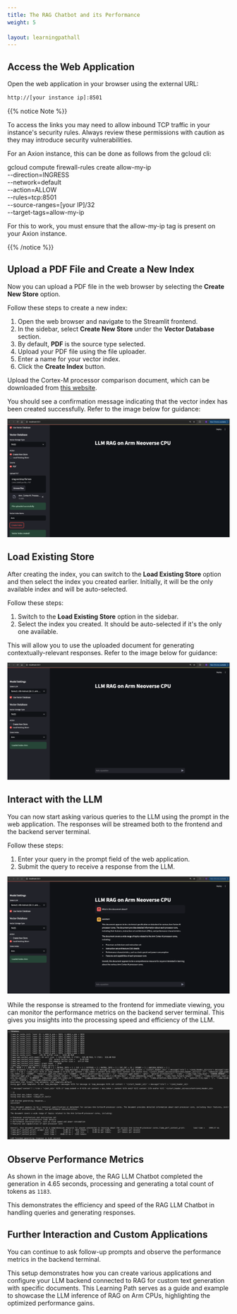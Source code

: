 ```yaml
---
title: The RAG Chatbot and its Performance
weight: 5

layout: learningpathall
---
```


## Access the Web Application

Open the web application in your browser using the external URL:

```bash
http://[your instance ip]:8501
```

{{% notice Note %}}

To access the links you may need to allow inbound TCP traffic in your instance's security rules. Always review these permissions with caution as they may introduce security vulnerabilities.

For an Axion instance, this can be done as follows from the gcloud cli:

gcloud compute firewall-rules create allow-my-ip \
    --direction=INGRESS \
    --network=default \
    --action=ALLOW \
    --rules=tcp:8501 \
    --source-ranges=[your IP]/32 \
    --target-tags=allow-my-ip

For this to work, you must ensure that the allow-my-ip tag is present on your Axion instance.

{{% /notice %}}
## Upload a PDF File and Create a New Index

Now you can upload a PDF file in the web browser by selecting the **Create New Store** option.

Follow these steps to create a new index:

1. Open the web browser and navigate to the Streamlit frontend.
2. In the sidebar, select **Create New Store** under the **Vector Database** section.
3. By default, **PDF** is the source type selected.
4. Upload your PDF file using the file uploader.
5. Enter a name for your vector index.
6. Click the **Create Index** button.

Upload the Cortex-M processor comparison document, which can be downloaded from [this website](https://developer.arm.com/documentation/102787/latest/).

You should see a confirmation message indicating that the vector index has been created successfully. Refer to the image below for guidance:

![RAG_IMG1](rag_img1.png)

## Load Existing Store

After creating the index, you can switch to the **Load Existing Store** option and then select the index you created earlier. Initially, it will be the only available index and will be auto-selected.

Follow these steps:

1. Switch to the **Load Existing Store** option in the sidebar.
2. Select the index you created. It should be auto-selected if it's the only one available.

This will allow you to use the uploaded document for generating contextually-relevant responses. Refer to the image below for guidance:

![RAG_IMG2](rag_img2.png)

## Interact with the LLM

You can now start asking various queries to the LLM using the prompt in the web application. The responses will be streamed both to the frontend and the backend server terminal.

Follow these steps:

1. Enter your query in the prompt field of the web application.
2. Submit the query to receive a response from the LLM.

![RAG_IMG3](rag_img3.png)

While the response is streamed to the frontend for immediate viewing, you can monitor the performance metrics on the backend server terminal. This gives you insights into the processing speed and efficiency of the LLM.

![RAG_IMG4](rag_img4.png)

## Observe Performance Metrics

As shown in the image above, the RAG LLM Chatbot completed the generation in 4.65 seconds, processing and generating a total count of tokens as `1183`.

This demonstrates the efficiency and speed of the RAG LLM Chatbot in handling queries and generating responses.

## Further Interaction and Custom Applications

You can continue to ask follow-up prompts and observe the performance metrics in the backend terminal.

This setup demonstrates how you can create various applications and configure your LLM backend connected to RAG for custom text generation with specific documents. This Learning Path serves as a guide and example to showcase the LLM inference of RAG on Arm CPUs, highlighting the optimized performance gains.



